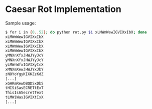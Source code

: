 # Caesar Rot Implementation

Sample usage:

```bash
$ for i in {0..52}; do python rot.py $i xLMWmWewIGVIXxIbX; done
xLMWmWewIGVIXxIbX
xLMWmWewIGVIXxIbX
xLMWmWewIGVIXxIbX
xLMWmWewIGVIXxIbX
yMNXnXfxJHWJYyJcY
yMNXnXfxJHWJYyJcY
yLMWnWfxIGVIXyIcX
xMNXmXewJHWJYxJbY
zNOYoYgyKIXKZzKdZ
[...]
xGHRmRewDBQDSxDbS
tHISiSasECRETtExT
ThisIsASecretText
tLMWiWasIGVIXtIxX
[...]
```
